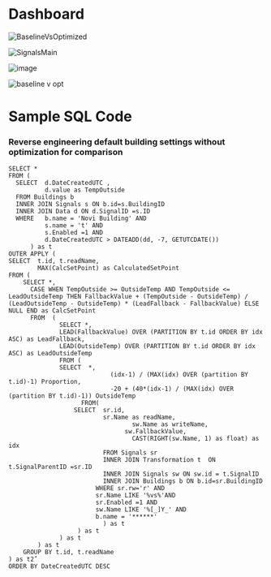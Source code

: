 

# Dashboard

![BaselineVsOptimized](https://user-images.githubusercontent.com/79966817/136270980-831deb75-1cd1-44b6-ad99-33292e40fb48.png)

![SignalsMain](https://user-images.githubusercontent.com/79966817/136271592-029f6d7c-c397-4772-b0fa-648db43f16ff.png)

![image](https://user-images.githubusercontent.com/79966817/136274124-d1a01862-76a0-43dd-bb89-811f765d345c.png)

![baseline v opt](https://user-images.githubusercontent.com/79966817/136274170-21f991fc-6920-48ca-8ae8-9f95063415f7.png)


# Sample SQL Code
### Reverse engineering default building settings without optimization for comparison 
``` 
SELECT * 
FROM (
  SELECT  d.DateCreatedUTC , 
          d.value as TempOutside 
  FROM Buildings b 
  INNER JOIN Signals s ON b.id=s.BuildingID 
  INNER JOIN Data d ON d.SignalID =s.ID 
  WHERE   b.name = 'Novi Building' AND 
          s.name = 't' AND 
          s.Enabled =1 AND 
          d.DateCreatedUTC > DATEADD(dd, -7, GETUTCDATE())
      ) as t
OUTER APPLY (
SELECT  t.id, t.readName, 
        MAX(CalcSetPoint) as CalculatedSetPoint
FROM (
    SELECT *,
	  CASE WHEN TempOutside >= OutsideTemp AND TempOutside <= LeadOutsideTemp THEN FallbackValue + (TempOutside - OutsideTemp) / (LeadOutsideTemp - OutsideTemp) * (LeadFallback - FallbackValue) ELSE NULL	END as CalcSetPoint
	  FROM  (
		      SELECT *,
		      LEAD(FallbackValue) OVER (PARTITION BY t.id ORDER BY idx ASC) as LeadFallback,
		      LEAD(OutsideTemp) OVER (PARTITION BY t.id ORDER BY idx ASC) as LeadOutsideTemp
		      FROM (
              SELECT  *,
			                (idx-1) / (MAX(idx) OVER (partition BY t.id)-1) Proportion,
			                -20 + (40*(idx-1) / (MAX(idx) OVER (partition BY t.id)-1)) OutsideTemp
			        FROM(
                  SELECT  sr.id, 
                          sr.Name as readName,
				                  sw.Name as writeName,
			                  	sw.FallbackValue,
				                  CAST(RIGHT(sw.Name, 1) as float) as idx
				          FROM Signals sr
				          INNER JOIN Transformation t  ON t.SignalParentID =sr.ID 
				          INNER JOIN Signals sw ON sw.id = t.SignalID
				          INNER JOIN Buildings b ON b.id=sr.BuildingID 
			          	WHERE sr.rw='r' AND 
                        sr.Name LIKE '%vs%'AND 
                        sr.Enabled =1 AND
                        sw.Name LIKE '%[_]Y_' AND
                        b.name = '******'
					      ) as t
				   ) as t
			  ) as t
		) as t
	GROUP BY t.id, t.readName
) as t2̈́
ORDER BY DateCreatedUTC DESC
```
